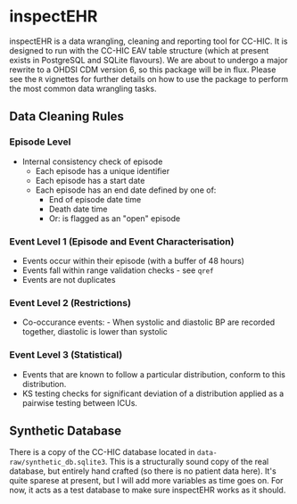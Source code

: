 # inspectEHR

inspectEHR is a data wrangling, cleaning and reporting tool for CC-HIC. It is designed to run with the CC-HIC EAV table structure (which at present exists in PostgreSQL and SQLite flavours). We are about to undergo a major rewrite to a OHDSI CDM version 6, so this package will be in flux. Please see the `R` vignettes for further details on how to use the package to perform the most common data wrangling tasks.

## Data Cleaning Rules

### Episode Level
- Internal consistency check of episode
  - Each episode has a unique identifier
  - Each episode has a start date
  - Each episode has an end date defined by one of:
  	- End of episode date time
  	- Death date time
  	- Or: is flagged as an "open" episode

### Event Level 1 (Episode and Event Characterisation)
- Events occur within their episode (with a buffer of 48 hours)
- Events fall within range validation checks - see `qref`
- Events are not duplicates

### Event Level 2 (Restrictions)
- Co-occurance events:
	  - When systolic and diastolic BP are recorded together, diastolic is lower than systolic
		  
### Event Level 3 (Statistical)
- Events that are known to follow a particular distribution, conform to this distribution.
- KS testing checks for significant deviation of a distribution applied as a pairwise testing between ICUs.

## Synthetic Database

There is a copy of the CC-HIC database located in `data-raw/synthetic_db.sqlite3`.
This is a structurally sound copy of the real database, but entirely hand crafted (so there is no patient data here). It's quite sparese at present, but I will add more variables as time goes on.
For now, it acts as a test database to make sure inspectEHR works as it should.
